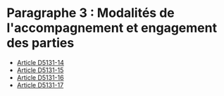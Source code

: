 # Paragraphe 3 : Modalités de l'accompagnement et engagement des parties

* [Article D5131-14](./LEGIARTI000018526887.md)
* [Article D5131-15](./LEGIARTI000018526885.md)
* [Article D5131-16](./LEGIARTI000018526883.md)
* [Article D5131-17](./LEGIARTI000018526881.md)
